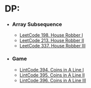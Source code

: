 # DP:

+ ### Array Subsequence
  + [LeetCode 198. House Robber I](../src/leetcode/p151to200/LeetCode198HouseRobberI.java)
  + [LeetCode 213. House Robber II](../src/leetcode/p201to250/LeetCode213HouseRobberII.java)
  + [LeetCode 337. House Robber III](../src/leetcode/p301to350/LeetCode337HouseRobberIII.java)

+ ### Game
  + [LintCode 394. Coins in A Line I](/src/lintcode/p351to400/LintCode394CoinsInALineI.java)
  + [LintCode 395. Coins in A Line II](/src/lintcode/p351to400/LintCode395CoinsInALineII.java)
  + [LintCode 396. Coins in A Line III](/src/lintcode/p351to400/LintCode396CoinsInALineIII.java)

